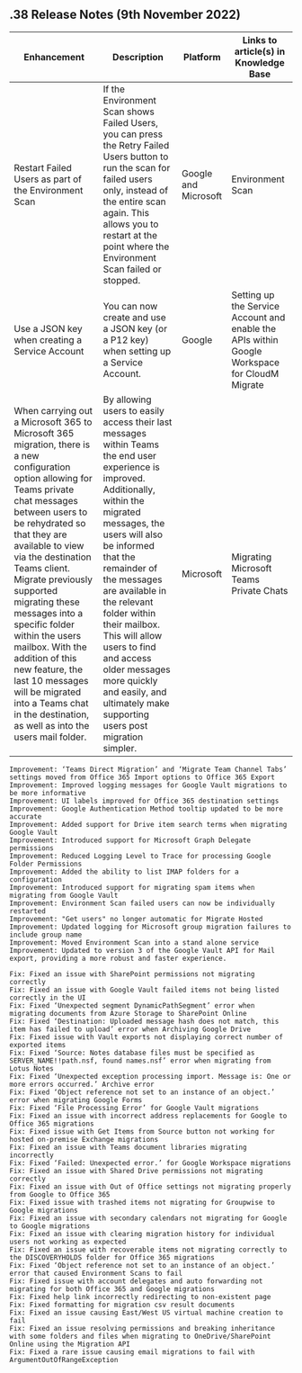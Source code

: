 ## .38 Release Notes (9th November 2022)

| Enhancement |	Description |	Platform | Links to article(s) in Knowledge Base
| --- | --- | --- | --- |
| Restart Failed Users as part of the Environment Scan | If the Environment Scan shows Failed Users, you can press the Retry Failed Users button to run the scan for failed users only, instead of the entire scan again. This allows you to restart at the point where the Environment Scan failed or stopped. | Google and Microsoft | 	Environment Scan 
| Use a JSON key when creating a Service Account | You can now create and use a JSON key (or a P12 key) when setting up a Service Account. | Google | Setting up the Service Account and enable the APIs within Google Workspace for CloudM Migrate | Teams to Teams Private Chat rehydration 
| When carrying out a Microsoft 365 to Microsoft 365 migration, there is a new configuration option allowing for Teams private chat messages between users to be rehydrated so that they are available to view via the destination Teams client. Migrate previously supported migrating these messages into a specific folder within the users mailbox. With the addition of this new feature, the last 10 messages will be migrated into a Teams chat in the destination, as well as into the users mail folder. | By allowing users to easily access their last messages within Teams the end user experience is improved. Additionally, within the migrated messages, the users will also be informed that the remainder of the messages are available in the relevant folder within their mailbox. This will allow users to find and access older messages more quickly and easily, and ultimately make supporting users post migration simpler. | Microsoft | Migrating Microsoft Teams Private Chats | 

    Improvement: ‘Teams Direct Migration’ and ‘Migrate Team Channel Tabs’ settings moved from Office 365 Import options to Office 365 Export
    Improvement: Improved logging messages for Google Vault migrations to be more informative
    Improvement: UI labels improved for Office 365 destination settings
    Improvement: Google Authentication Method tooltip updated to be more accurate
    Improvement: Added support for Drive item search terms when migrating Google Vault
    Improvement: Introduced support for Microsoft Graph Delegate permissions
    Improvement: Reduced Logging Level to Trace for processing Google Folder Permissions
    Improvement: Added the ability to list IMAP folders for a configuration
    Improvement: Introduced support for migrating spam items when migrating from Google Vault
    Improvement: Environment Scan failed users can now be individually restarted 
    Improvement: "Get users" no longer automatic for Migrate Hosted
    Improvement: Updated logging for Microsoft group migration failures to include group name
    Improvement: Moved Environment Scan into a stand alone service
    Improvement: Updated to version 3 of the Google Vault API for Mail export, providing a more robust and faster experience.

    Fix: Fixed an issue with SharePoint permissions not migrating correctly
    Fix: Fixed an issue with Google Vault failed items not being listed correctly in the UI
    Fix: Fixed ‘Unexpected segment DynamicPathSegment’ error when migrating documents from Azure Storage to SharePoint Online
    Fix: Fixed ‘Destination: Uploaded message hash does not match, this item has failed to upload’ error when Archiving Google Drive
    Fix: Fixed issue with Vault exports not displaying correct number of exported items
    Fix: Fixed ‘Source: Notes database files must be specified as SERVER_NAME!!path.nsf, found names.nsf’ error when migrating from Lotus Notes
    Fix: Fixed ‘Unexpected exception processing import. Message is: One or more errors occurred.’ Archive error
    Fix: Fixed ‘Object reference not set to an instance of an object.’ error when migrating Google Forms
    Fix: Fixed ‘File Processing Error’ for Google Vault migrations
    Fix: Fixed an issue with incorrect address replacements for Google to Office 365 migrations
    Fix: Fixed issue with Get Items from Source button not working for hosted on-premise Exchange migrations
    Fix: Fixed an issue with Teams document libraries migrating incorrectly
    Fix: Fixed ‘Failed: Unexpected error.’ for Google Workspace migrations
    Fix: Fixed an issue with Shared Drive permissions not migrating correctly
    Fix: Fixed an issue with Out of Office settings not migrating properly from Google to Office 365
    Fix: Fixed issue with trashed items not migrating for Groupwise to Google migrations
    Fix: Fixed an issue with secondary calendars not migrating for Google to Google migrations
    Fix: Fixed an issue with clearing migration history for individual users not working as expected
    Fix: Fixed an issue with recoverable items not migrating correctly to the DISCOVERYHOLDS folder for Office 365 migrations
    Fix: Fixed ‘Object reference not set to an instance of an object.’ error that caused Environment Scans to fail
    Fix: Fixed issue with account delegates and auto forwarding not migrating for both Office 365 and Google migrations
    Fix: Fixed help link incorrectly redirecting to non-existent page
    Fix: Fixed formatting for migration csv result documents 
    Fix: Fixed an issue causing East/West US virtual machine creation to fail
    Fix: Fixed an issue resolving permissions and breaking inheritance with some folders and files when migrating to OneDrive/SharePoint Online using the Migration API
    Fix: Fixed a rare issue causing email migrations to fail with ArgumentOutOfRangeException
